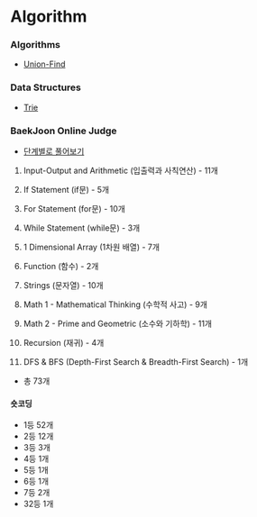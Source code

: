 # Algorithm

### Algorithms

- [Union-Find](https://github.com/YangJinMo/Algorithm/tree/master/Algorithms/Searching/Union-Find)

### Data Structures

- [Trie](https://github.com/YangJinMo/Algorithm/tree/master/Data%20structures/Trees/Trie)

### BaekJoon Online Judge

- [단계별로 풀어보기](https://github.com/YangJinMo/Algorithm/tree/master/BaekJoon%20Online%20Judge/BaekJoon%20Online%20Judge)

01. Input-Output and Arithmetic (입출력과 사칙연산) - 11개
02. If Statement (if문) - 5개
03. For Statement (for문) - 10개
04. While Statement (while문) - 3개
05. 1 Dimensional Array (1차원 배열) - 7개
06. Function (함수) - 2개
07. Strings (문자열) - 10개
08. Math 1 - Mathematical Thinking (수학적 사고) - 9개
09. Math 2 - Prime and Geometric (소수와 기하학) - 11개
10. Recursion (재귀) - 4개

24. DFS & BFS (Depth-First Search & Breadth-First Search) - 1개

 - 총 73개

#### 숏코딩

- 1등 52개
- 2등 12개
- 3등 3개
- 4등 1개
- 5등 1개
- 6등 1개
- 7등 2개
- 32등 1개
